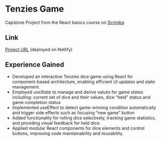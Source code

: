 # Tenzies Game

Capstone Project from the React basics course on [Scrimba](https://scrimba.com/home)

## Link

[Project URL](https://tenziesgameproject.netlify.app) (deployed on Netlify)

## Experience Gained

- Developed an interactive Tenzies dice game using React for component-based architecture, enabling efficient UI updates and state management.
- Employed useState to manage and derive values for game states including: current set of dice and their values, dice “held” status and game completion status
- Implemented useEffect to detect game-winning condition automatically and trigger side effects such as focusing “new game” button
- Added functionality for rolling dice selectively, tracking game statistics, and providing visual feedback for held dice.
- Applied modular React components for dice elements and control buttons, improving code maintainability and reusability.
